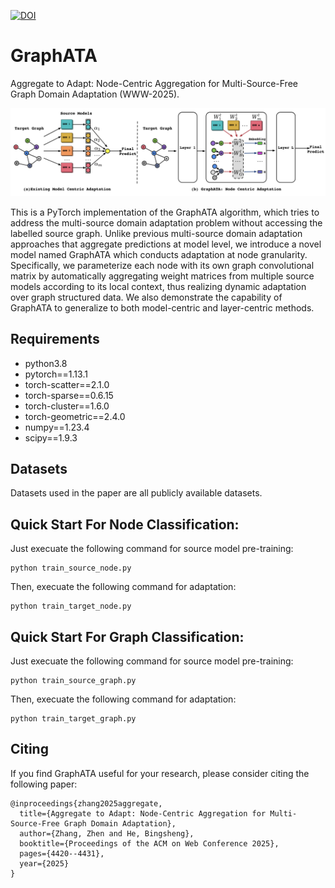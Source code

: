 [![DOI](https://zenodo.org/badge/925059335.svg)](https://doi.org/10.5281/zenodo.14777073)

# GraphATA
Aggregate to Adapt: Node-Centric Aggregation for Multi-Source-Free Graph Domain Adaptation (WWW-2025).

![](https://github.com/cszhangzhen/GraphATA/blob/main/fig/model.png)

This is a PyTorch implementation of the GraphATA algorithm, which tries to address the multi-source domain adaptation problem without accessing the labelled source graph. Unlike previous multi-source domain adaptation approaches that aggregate predictions at model level, we introduce a novel model named GraphATA which conducts adaptation at node granularity. Specifically, we parameterize each node with its own graph convolutional matrix by automatically aggregating weight matrices from multiple source models according to its local context, thus realizing dynamic adaptation over graph structured data. We also demonstrate the capability of GraphATA to generalize to both model-centric and layer-centric methods.

## Requirements
* python3.8
* pytorch==1.13.1
* torch-scatter==2.1.0
* torch-sparse==0.6.15
* torch-cluster==1.6.0
* torch-geometric==2.4.0
* numpy==1.23.4
* scipy==1.9.3

## Datasets
Datasets used in the paper are all publicly available datasets.

## Quick Start For Node Classification:
Just execuate the following command for source model pre-training:
```
python train_source_node.py
```
Then, execuate the following command for adaptation:
```
python train_target_node.py
```

## Quick Start For Graph Classification:
Just execuate the following command for source model pre-training:
```
python train_source_graph.py
```
Then, execuate the following command for adaptation:
```
python train_target_graph.py
```

## Citing
If you find GraphATA useful for your research, please consider citing the following paper:
```
@inproceedings{zhang2025aggregate,
  title={Aggregate to Adapt: Node-Centric Aggregation for Multi-Source-Free Graph Domain Adaptation},
  author={Zhang, Zhen and He, Bingsheng},
  booktitle={Proceedings of the ACM on Web Conference 2025},
  pages={4420--4431},
  year={2025}
}
```


